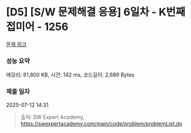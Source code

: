 # [D5] [S/W 문제해결 응용] 6일차 - K번째 접미어 - 1256 

[문제 링크](https://swexpertacademy.com/main/code/problem/problemDetail.do?contestProbId=AV18GHd6IskCFAZN) 

### 성능 요약

메모리: 61,800 KB, 시간: 142 ms, 코드길이: 2,689 Bytes

### 제출 일자

2025-07-12 14:31



> 출처: SW Expert Academy, https://swexpertacademy.com/main/code/problem/problemList.do